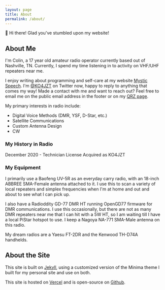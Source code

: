 ```yaml
---
layout: page
title: About
permalink: /about/
---
```


👋 Hi there! Glad you've stumbled upon my website!

## About Me

I'm Colin, a 17 year old amateur radio operator currently based out of Nashville, TN. Currently, I spend my time listening in to activity on VHF/UHF repeaters near me. 

I enjoy writing about programming and self-care at my website [Mystic Speech](https://mysticspeech.com). I'm [@KO4JZT](https://twitter.com/ko4jzt) on Twitter now, happy to reply to anything that comes my way! Made a contact with me and want to reach out? Feel free to email me on the public email address in the footer or on my [QRZ page](https://www.qrz.com/db/KO4JZT).

My primary interests in radio include:
- Digital Voice Methods (DMR, YSF, D-Star, etc.)
- Satellite Communications
- Custom Antenna Design
- CW

### My History in Radio

December 2020 - Technician License Acquired as KO4JZT

### My Equipment

I primarily use a Baofeng UV-5R as an everyday carry radio, with an 18-inch ABBREE SMA-Female antenna attached to it. I use this to scan a variety of local repeaters and simplex frequencies when I'm at home and out and about to see what I can pick up.

I also have a Radioddity GD-77 DMR HT running OpenGD77 firmware for DMR communications. I use this occasionally, but there are not as many DMR repeaters near me that I can hit with a 5W HT, so I am waiting till I have a local PiStar hotspot to use. I keep a Nagoya NA-771 SMA-Male antenna on this radio.

My dream radios are a Yaesu FT-2DR and the Kenwood TH-D74A handhelds.

## About the Site

This site is built on [Jekyll](https://jekyllrb.com/), using a customized version of the Minima theme I built for my personal site and use on both.

This site is hosted on [Vercel](https://vercel.com) and is open-source on [Github](https://github.com/ko4jzt/radio-jekyll).